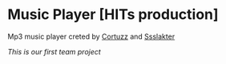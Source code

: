 # Music Player [HITs production]
Mp3 music player creted by
[Cortuzz](https://github.com/Cortuzz) and [Ssslakter](https://github.com/Ssslakter)

*This is our first team project*
